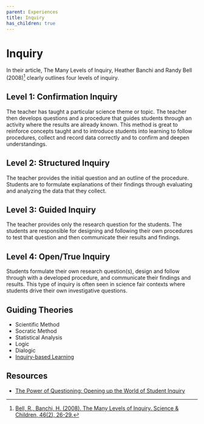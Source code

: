 ```yaml
---
parent: Experiences
title: Inquiry
has_children: true
---
```


# Inquiry

In their article, The Many Levels of Inquiry, Heather Banchi and Randy Bell (2008)[^1] clearly outlines four levels of inquiry.

## Level 1: Confirmation Inquiry

The teacher has taught a particular science theme or topic. The teacher then develops questions and a procedure that guides students through an activity where the results are already known. This method is great to reinforce concepts taught and to introduce students into learning to follow procedures, collect and record data correctly and to confirm and deepen understandings.

## Level 2: Structured Inquiry

The teacher provides the initial question and an outline of the procedure. Students are to formulate explanations of their findings through evaluating and analyzing the data that they collect.

## Level 3: Guided Inquiry

The teacher provides only the research question for the students. The students are responsible for designing and following their own procedures to test that question and then communicate their results and findings.

## Level 4: Open/True Inquiry

Students formulate their own research question(s), design and follow through with a developed procedure, and communicate their findings and results. This type of inquiry is often seen in science fair contexts where students drive their own investigative questions.

## Guiding Theories

- Scientific Method
- Socratic Method
- Statistical Analysis
- Logic
- Dialogic
- [Inquiry-based Learning](https://search.ebscohost.com/login.aspx?direct=true&db=e001mww&AN=1295286&site=eds-live&scope=site&authtype=sso&custid=ns017578)

[^1]: [Bell, R., Banchi, H. (2008). The Many Levels of Inquiry. Science & Children, 46(2), 26-29.](https://www.michiganseagrant.org/lessons/wp-content/uploads/sites/3/2019/04/The-Many-Levels-of-Inquiry-NSTA-article.pdf)

## Resources

- [The Power of Questioning: Opening up the World of Student Inquiry](https://ebookcentral.proquest.com/lib/westerngovernors-ebooks/detail.action?docID=4206504)
